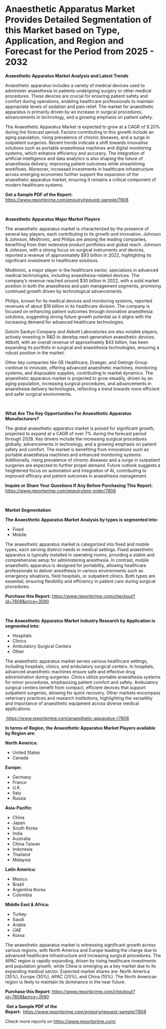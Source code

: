 <p><h1>Anaesthetic Apparatus Market Provides Detailed Segmentation of this Market based on Type, Application, and Region and Forecast for the Period from 2025 - 2032</h1></p><p><strong>Anaesthetic Apparatus Market Analysis and Latest Trends</strong></p>
<p><p>Anaesthetic apparatus includes a variety of medical devices used to administer anaesthesia to patients undergoing surgery or other medical procedures. These devices are crucial for ensuring patient safety and comfort during operations, enabling healthcare professionals to maintain appropriate levels of sedation and pain relief. The market for anaesthetic apparatus is primarily driven by an increase in surgical procedures, advancements in technology, and a growing emphasis on patient safety.</p><p>The Anaesthetic Apparatus Market is expected to grow at a CAGR of 9.20% during the forecast period. Factors contributing to this growth include an aging population, rising prevalence of chronic diseases, and a surge in outpatient surgeries. Recent trends indicate a shift towards innovative solutions such as portable anaesthesia machines and digital monitoring systems, which enhance efficiency and accuracy. The integration of artificial intelligence and data analytics is also shaping the future of anaesthesia delivery, improving patient outcomes while streamlining workflows. Moreover, increased investments in healthcare infrastructure across emerging economies further support the expansion of the anaesthetic apparatus market, ensuring it remains a critical component of modern healthcare systems.</p></p>
<p><strong>Get a Sample PDF of the Report:&nbsp;</strong> <a href="https://www.reportprime.com/enquiry/request-sample/7808?utm_campaign=2455&utm_medium=2&utm_source=Github&utm_content=ia&utm_term=19032025&utm_id=anaesthetic-apparatus">https://www.reportprime.com/enquiry/request-sample/7808</a></p>
<p>&nbsp;</p>
<p><strong>Anaesthetic Apparatus Major Market Players</strong></p>
<p><p>The anaesthetic apparatus market is characterized by the presence of several key players, each contributing to its growth and innovation. Johnson & Johnson, Medtronic, and Philips are among the leading companies, benefiting from their extensive product portfolios and global reach. Johnson & Johnson, with a strong focus on surgical instruments and devices, reported a revenue of approximately $93 billion in 2022, highlighting its significant investment in healthcare solutions.</p><p>Medtronic, a major player in the healthcare sector, specializes in advanced medical technologies, including anaesthesia-related devices. The company’s revenue reached around $30 billion in 2022, with a solid market position in both the anaesthesia and pain management segments, promising continued growth driven by technological advancements.</p><p>Philips, known for its medical devices and monitoring systems, reported revenues of about $18 billion in its healthcare division. The company is focused on enhancing patient outcomes through innovative anaesthesia solutions, suggesting strong future growth potential as it aligns with the increasing demand for advanced healthcare technologies.</p><p>Daiichi Sankyo Company and Abbott Laboratories are also notable players, actively investing in R&D to develop next-generation anaesthetic devices. Abbott, with an overall revenue of approximately $43 billion, has been expanding its portfolio in surgical and anaesthesia technologies, ensuring a robust position in the market.</p><p>Other key companies like GE Healthcare, Draeger, and Getinge Group continue to innovate, offering advanced anaesthetic machines, monitoring systems, and disposable supplies, contributing to market dynamics. The anaesthetic apparatus market is projected to grow steadily, driven by an aging population, increasing surgical procedures, and advancements in anaesthesia delivery technologies, reflecting a trend towards more efficient and safer surgical environments.</p></p>
<p>&nbsp;</p>
<p><strong>What Are The Key Opportunities For Anaesthetic Apparatus Manufacturers?</strong></p>
<p><p>The global anaesthetic apparatus market is poised for significant growth, projected to expand at a CAGR of over 7% during the forecast period through 2028. Key drivers include the increasing surgical procedures globally, advancements in technology, and a growing emphasis on patient safety and comfort. The market is benefiting from innovations such as portable anaesthesia machines and enhanced monitoring systems. Additionally, rising prevalence of chronic diseases and a surge in outpatient surgeries are expected to further propel demand. Future outlook suggests a heightened focus on automation and integration of AI, contributing to improved efficacy and patient outcomes in anaesthesia management.</p></p>
<p><strong>Inquire or Share Your Questions If Any Before Purchasing This Report:</strong> <a href="https://www.reportprime.com/enquiry/pre-order/7808?utm_campaign=2455&utm_medium=2&utm_source=Github&utm_content=ia&utm_term=19032025&utm_id=anaesthetic-apparatus">https://www.reportprime.com/enquiry/pre-order/7808</a></p>
<p>&nbsp;</p>
<p><strong>Market Segmentation</strong></p>
<p><strong>The Anaesthetic Apparatus Market Analysis by types is segmented into:</strong></p>
<p><ul><li>Fixed</li><li>Mobile</li></ul></p>
<p><p>The anaesthetic apparatus market is categorized into fixed and mobile types, each serving distinct needs in medical settings. Fixed anaesthetic apparatus is typically installed in operating rooms, providing a stable and comprehensive setup for administering anesthesia. In contrast, mobile anaesthetic apparatus is designed for portability, allowing healthcare professionals to deliver anesthesia in various environments such as emergency situations, field hospitals, or outpatient clinics. Both types are essential, ensuring flexibility and efficiency in patient care during surgical procedures.</p></p>
<p><strong>Purchase this Report:&nbsp;</strong><a href="https://www.reportprime.com/checkout?id=7808&price=3590&utm_campaign=2455&utm_medium=2&utm_source=Github&utm_content=ia&utm_term=19032025&utm_id=anaesthetic-apparatus">https://www.reportprime.com/checkout?id=7808&price=3590</a></p>
<p>&nbsp;</p>
<p><strong>The Anaesthetic Apparatus Market Industry Research by Application is segmented into:</strong></p>
<p><ul><li>Hospitals</li><li>Clinics</li><li>Ambulatory Surgical Centers</li><li>Other</li></ul></p>
<p><p>The anaesthetic apparatus market serves various healthcare settings, including hospitals, clinics, and ambulatory surgical centers. In hospitals, advanced anaesthetic machines ensure safe and effective drug administration during surgeries. Clinics utilize portable anaesthesia systems for minor procedures, emphasizing patient comfort and safety. Ambulatory surgical centers benefit from compact, efficient devices that support outpatient surgeries, allowing for quick recovery. Other markets encompass veterinary practices and research institutions, highlighting the versatility and importance of anaesthetic equipment across diverse medical applications.</p></p>
<p><a href="https://www.reportprime.com/anaesthetic-apparatus-r7808?utm_campaign=2455&utm_medium=2&utm_source=Github&utm_content=ia&utm_term=19032025&utm_id=anaesthetic-apparatus">&nbsp;https://www.reportprime.com/anaesthetic-apparatus-r7808</a></p>
<p><strong>In terms of Region, the Anaesthetic Apparatus Market Players available by Region are:</strong></p>
<p>
    <p> <strong> North America: </strong>
        <ul>
            <li>United States</li>
            <li>Canada</li>
        </ul>
        </p> 
    <p> <strong> Europe: </strong>
        <ul>
            <li>Germany</li>
            <li>France</li>
            <li>U.K.</li>
            <li>Italy</li>
            <li>Russia</li>
        </ul>
        </p> 
    <p> <strong> Asia-Pacific: </strong>
        <ul>
            <li>China</li>
            <li>Japan</li>
            <li>South Korea</li>
            <li>India</li>
            <li>Australia</li>
            <li>China Taiwan</li>
            <li>Indonesia</li>
            <li>Thailand</li>
            <li>Malaysia</li>
        </ul>
        </p> 
    <p> <strong> Latin America: </strong>
        <ul>
            <li>Mexico</li>
            <li>Brazil</li>
            <li>Argentina Korea</li>
            <li>Colombia</li>
        </ul>
        </p> 
    <p> <strong> Middle East & Africa: </strong>
        <ul>
            <li>Turkey</li>
            <li>Saudi</li>
            <li>Arabia</li>
            <li>UAE</li>
            <li>Korea</li>
        </ul>
    </p>
    </p>
<p><p>The anaesthetic apparatus market is witnessing significant growth across various regions, with North America and Europe leading the charge due to advanced healthcare infrastructure and increasing surgical procedures. The APAC region is rapidly expanding, driven by rising healthcare investments and population growth, while China is emerging as a key market due to its expanding medical sector. Expected market shares are: North America (35%), Europe (30%), APAC (25%), and China (10%). The North American region is likely to maintain its dominance in the near future.</p></p>
<p><strong>Purchase this Report: </strong><a href="https://www.reportprime.com/checkout?id=7808&price=3590&utm_campaign=2455&utm_medium=2&utm_source=Github&utm_content=ia&utm_term=19032025&utm_id=anaesthetic-apparatus">https://www.reportprime.com/checkout?id=7808&price=3590</a></p>
<p>&nbsp;<strong>Get a Sample PDF of the Report:&nbsp;&nbsp;</strong><a href="https://www.reportprime.com/enquiry/request-sample/7808?utm_campaign=2455&utm_medium=2&utm_source=Github&utm_content=ia&utm_term=19032025&utm_id=anaesthetic-apparatus">https://www.reportprime.com/enquiry/request-sample/7808</a></p>
<p><strong></strong></p>
<p>Check more reports on <a href="https://www.reportprime.com/?utm_campaign=2455&utm_medium=2&utm_source=Github&utm_content=ia&utm_term=19032025&utm_id=anaesthetic-apparatus">https://www.reportprime.com/</a></p>